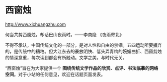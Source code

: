 西窗烛
===

http://www.xichuangzhu.com

何当共剪西窗烛，却话巴山夜雨时。——李商隐 《夜雨寄北》

不得不承认，中国传统文化的一部分，是对人性和自由的禁锢。五四运动所要摒弃的，是传统中的糟粕。但大江东去的豪放明快、低头弄青梅的婉媚曲折、西窗剪烛的情深意重，每次读到都会有所触动。文学之美，与时代无关。

“西窗烛”旨在为大家提供一个 <b>围绕传统文学作品的欣赏、点评、书法临摹的网络空间</b>。对于小站的任何意见，欢迎在话题页面发表。
